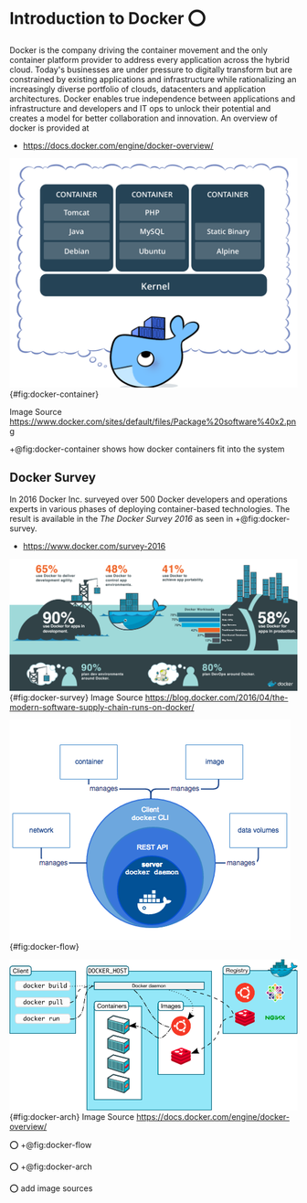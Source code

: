 # Introduction to Docker :o:

Docker is the company driving the container movement and the only
container platform provider to address every application across the
hybrid cloud. Today's businesses are under pressure to digitally
transform but are constrained by existing applications and
infrastructure while rationalizing an increasingly diverse portfolio of
clouds, datacenters and application architectures. Docker enables true
independence between applications and infrastructure and developers and
IT ops to unlock their potential and creates a model for better
collaboration and innovation. An overview of docker is provided at

* <https://docs.docker.com/engine/docker-overview/>

![Docker Containers](images/docker-container.png){#fig:docker-container}

Image Source
<https://www.docker.com/sites/default/files/Package%20software%40x2.png>

+@fig:docker-container shows how docker containers fit into the system

## Docker Survey

In 2016 Docker Inc. surveyed over 500 Docker developers and operations
experts in various phases of deploying container-based technologies. The
result is available in the *The Docker Survey 2016* as seen in +@fig:docker-survey.

* <https://www.docker.com/survey-2016>

![Docker Survey Results 2016 ](images/docker-survey.png){#fig:docker-survey}
Image Source
<https://blog.docker.com/2016/04/the-modern-software-supply-chain-runs-on-docker/>


![Docker Engine Component Flow](images/engine-components-flow.png){#fig:docker-flow}

![Docker Architecture](images/docker-architecture.png){#fig:docker-arch}
Image Source <https://docs.docker.com/engine/docker-overview/>

:o: +@fig:docker-flow

:o: +@fig:docker-arch

:o: add image sources
